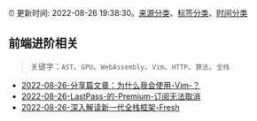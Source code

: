 :alarm_clock: 更新时间: 2022-08-26 19:38:30。[来源分类](../README.md)、[标签分类](../TAGS.md)、[时间分类](../TIMELINE.md)

## 前端进阶相关


> 关键字：`AST`、`GPU`、`WebAssembly`、`Vim`、`HTTP`、`算法`、`全栈`



- [2022-08-26-分享篇文章：为什么我会使用-Vim-？](https://www.v2ex.com/t/875730) 
- [2022-08-26-LastPass-的-Premium-订阅无法取消](https://www.v2ex.com/t/875722) 
- [2022-08-26-深入解读新一代全栈框架-Fresh](https://toutiao.io/k/vrl6sg5) 